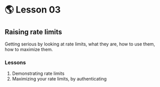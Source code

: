 # :earth_americas: Lesson 03

## Raising rate limits

Getting serious by looking at rate limits, what they are, how to use them, how to maximize them.

### Lessons

1. Demonstrating rate limits
2. Maximizing your rate limits, by authenticating
